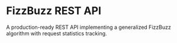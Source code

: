 # FizzBuzz REST API

A production-ready REST API implementing a generalized FizzBuzz algorithm with request statistics tracking.
